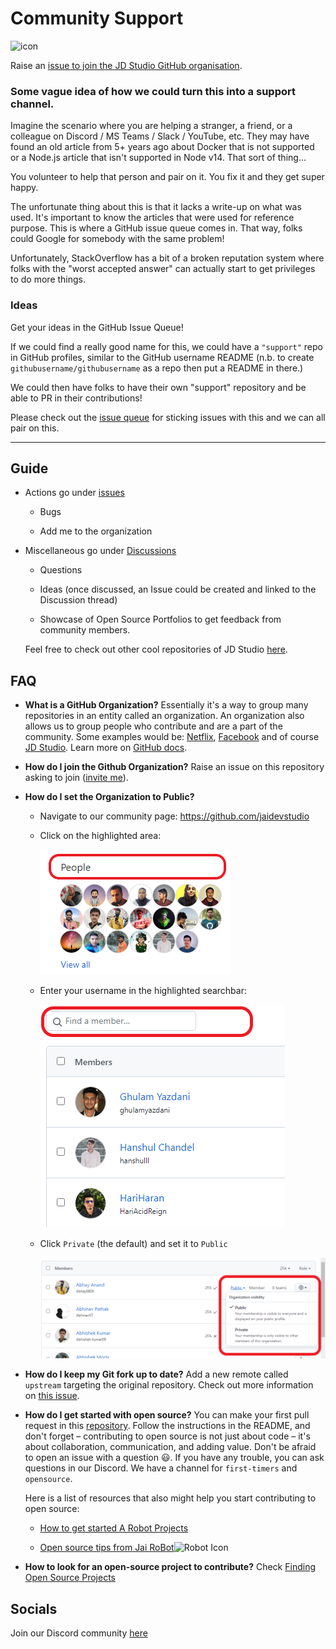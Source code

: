 # Community Support
<!-- ALL-CONTRIBUTORS-BADGE:START - Do not remove or modify this section -->

![icon](https://avatars.githubusercontent.com/u/89142187?s=400&u=40697288d05607b23132aa7ff10b28e8eb75803f&v=4)
<!-- ALL-CONTRIBUTORS-BADGE:END -->
Raise an [issue to join the JD Studio GitHub organisation](https://github.com/Jaidevstudio/support/issues/new?assignees=&labels=invite+me+to+the+organisation&template=invitation.yml&title=Please+invite+me+to+the+GitHub+Community+Organization).

### Some vague idea of how we could turn this into a support channel.

Imagine the scenario where you are helping a stranger, a friend, or a colleague on Discord / MS Teams / Slack / YouTube, etc. They may have found an old article from 5+ years ago about Docker that is not supported or a Node.js article that isn't supported in Node v14. That sort of thing...

You volunteer to help that person and pair on it. You fix it and they get super happy.

The unfortunate thing about this is that it lacks a write-up on what was used. It's important to know the articles that were used for reference purpose. This is where a GitHub issue queue comes in. That way, folks could Google for somebody with the same problem!

Unfortunately, StackOverflow has a bit of a broken reputation system where folks with the "worst accepted answer" can actually start to get privileges to do more things.

### Ideas

Get your ideas in the GitHub Issue Queue!

If we could find a really good name for this, we could have a `"support"` repo in GitHub profiles, similar to the GitHub username README (n.b. to create `githubusername/githubusername` as a repo then put a README in there.)

We could then have folks to have their own "support" repository and be able to PR in their contributions!

Please check out the [issue queue](https://github.com/jaidevstudio/support/issues) for sticking issues with this and we can all pair on this.

---
 ## Guide

   - Actions go under [issues](https://github.com/jaidevstudio/support/issues)
   
      - Bugs
      
      - Add me to the organization 
      
   - Miscellaneous go under [Discussions](https://github.com/jaidevstudio/support)
   
     - Questions
     
     - Ideas (once discussed, an Issue could be created and linked to the Discussion thread)
	 
	 - Showcase of Open Source Portfolios to get feedback from community members.
    
      Feel free to check out other cool repositories of JD Studio 
      <a href='https://github.com/jaidevstudio'>here</a>.

## FAQ
- **What is a GitHub Organization?** Essentially it's a way to group many repositories in an entity called an organization. An organization also allows us to group people who contribute and are a part of the community. Some examples would be: [Netflix](https://github.com/Netflix), [Facebook](https://github.com/facebook) and of course [JD Studio](https://github.com/jaidevstudio).
Learn more on [GitHub docs](https://docs.github.com/en/github/setting-up-and-managing-organizations-and-teams/about-organizations).
- **How do I join the Github Organization?** Raise an issue on this repository asking to join ([invite me](https://github.com/Jaidevstudio/support/issues/new?assignees=&labels=invite+me+to+the+organisation&template=invitation.yml&title=Please+invite+me+to+the+GitHub+Community+Organization)).
- **How do I set the Organization to Public?**
	- Navigate to our community page: https://github.com/jaidevstudio
	
	- Click on the highlighted area:
	
		![screenshot](https://github.com/JaidevstudioRobot/coummninty-pics/blob/main/Screen%201.png?raw=true)
	
	- Enter your username in the highlighted searchbar:
	
		![screenshot](https://github.com/JaidevstudioRobot/coummninty-pics/blob/main/Screen%202.png?raw=true)
	
	- Click `Private` (the default) and set it to `Public`
	
		![Screenshot_20200916_231045](https://github.com/JaidevstudioRobot/coummninty-pics/blob/main/Screen%203.png?raw=true)
	
	
- **How do I keep my Git fork up to date?** Add a new remote called `upstream` targeting the original repository. Check out more information on [this issue](https://github.com/jaidevstudio/support/issues/).

- **How do I get started with open source?** You can make your first pull request in this [repository](https://github.com/jaidevstudio/support). Follow the instructions in the README, and don't forget – contributing to open source is not just about code – it's about collaboration, communication, and adding value. Don't be afraid to open an issue with a question :smiley:. If you have any trouble, you can ask questions in our Discord. We have a channel for `first-timers` and `opensource`.

  Here is a list of resources that also might help you start contributing to open source:
  - [How to get started A Robot Projects](https://github.com/jaidevstudio/support/issues/)
  
  - [Open source tips from Jai RoBot](https://github.com/jaidevstudiorobot)![Robot Icon](https://avatars.githubusercontent.com/u/91027746?v=4)
- **How to look for an open-source project to contribute?** Check [Finding Open Source Projects](./tips/finding-open-source-projects.md)

## Socials

Join our Discord community [here](https://discord.gg/2HrRKQwV)   
